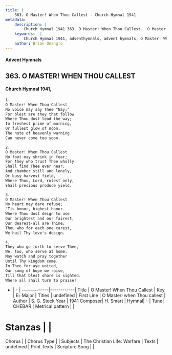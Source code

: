 ```yaml
---
title: |
    363. O Master! When Thou Callest - Church Hymnal 1941
metadata:
    description: |
        Church Hymnal 1941 363. O Master! When Thou Callest.  O Master! When Thou Callest  No voice may say Thee "Nay;"  For blest are they that follow  Where Thou dost lead the way;  In freshest prime of morning,  Or fullest glow of noon,  The note of heavenly warning  Can never come too soon. 
    keywords:  |
        Church Hymnal 1941, adventhymnals, advent hymnals, O Master! When Thou Callest, O Master! when Thou callest. 
    author: Brian Onang'o
---
```


#### Advent Hymnals
## 363. O MASTER! WHEN THOU CALLEST
####  Church Hymnal 1941,

```txt
1.
O Master! When Thou Callest 
No voice may say Thee "Nay;" 
For blest are they that follow 
Where Thou dost lead the way; 
In freshest prime of morning, 
Or fullest glow of noon, 
The note of heavenly warning 
Can never come too soon. 

2.
O Master! When Thou Callest 
No foot may shrink in fear; 
For they who trust Thee wholly 
Shall find Thee ever near; 
And chamber still and lonely, 
Or busy harvest field, 
Where Thou, Lord, rulest only, 
Shall precious produce yield. 

3.
O Master! When Thou Callest 
No heart may dare refuse; 
'Tis honor, highest honor 
Where Thou dost deign to use 
Our brightest and our fairest, 
Our dearest-all are Thine; 
Thou who for each one carest, 
We hail Thy love's design. 

4.
They who go forth to serve Thee, 
We, too, who serve at home, 
May watch and pray together 
Until Thy kingdom come. 
In Thee for aye united, 
Our song of hope we raise, 
Till that blest shore is sighted. 
Where all shall turn to praise!

```

- |   -  |
-------------|------------|
Title | O Master! When Thou Callest |
Key | E♭ Major |
Titles | undefined |
First Line | O Master! when Thou callest |
Author | S. G. Stock
Year | 1941
Composer| H. Smart |
Hymnal|  - |
Tune| CHEBAR |
Metrical pattern | |
# Stanzas |  |
Chorus |  |
Chorus Type |  |
Subjects | The Christian Life: Warfare |
Texts | undefined |
Print Texts | 
Scripture Song |  |
    
